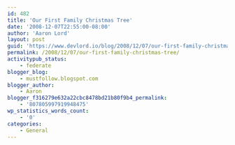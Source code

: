 ```yaml
---
id: 482
title: 'Our First Family Christmas Tree'
date: '2008-12-07T22:55:00-08:00'
author: 'Aaron Lord'
layout: post
guid: 'https://www.devlord.io/blog/2008/12/07/our-first-family-christmas-tree/'
permalink: /2008/12/07/our-first-family-christmas-tree/
activitypub_status:
    - federate
blogger_blog:
    - mustfollow.blogspot.com
blogger_author:
    - Aaron
blogger_f316279e632a22cbc8478bd21b80f9b4_permalink:
    - '807805997919948475'
wp_statistics_words_count:
    - '0'
categories:
    - General
---
```


<p class="mobile-photo"><a href="/blog/wp-content/uploads/2011/10/photo-764151.jpg"><img src="/blog/wp-content/uploads/2011/10/photo-764151.jpg?w=225" border="0" alt="" /></a></p><div class="blogger-post-footer"><img width='1' height='1' src="https://www.devlord.io/blog/2008/12/07/our-first-family-christmas-tree/"' /></div>